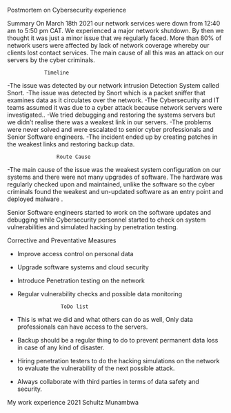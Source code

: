 Postmortem on Cybersecurity experience

Summary
On March 18th 2021 our network services were down from 12:40 am to 5:50 pm CAT. 
We experienced a major network shutdown. By then we thought it was just a minor issue that we regularly faced. 
More than 80% of network users were affected by lack of network coverage whereby our clients lost contact services. 
The main cause of all this was an attack on our servers by the  cyber criminals.			
				
                Timeline
-The issue was detected by our network intrusion Detection System called Snort.
-The issue was detected by Snort which is a packet sniffer that examines data as it circulates over the network.
-The Cybersecurity and IT teams assumed it was due to a cyber attack because network servers were investigated..
-We tried debugging and restoring the systems servers but we didn’t realise there was a weakest link in our servers.
-The problems were never solved and were escalated to senior cyber professionals and Senior Software engineers.
-The incident ended up by creating patches in the weakest links and restoring backup data.

					Route Cause
-The main cause of the issue was the weakest system configuration on our systems and there were not many upgrades of software. 
The hardware was regularly checked upon and maintained, unlike the software so the cyber criminals found the weakest and un-updated 
software as an entry point and deployed malware .

Senior Software engineers started to work on the software updates and debugging while Cybersecurity personnel 
started to check on system vulnerabilities and simulated hacking by penetration testing.

   Corrective and Preventative Measures

- Improve access control on personal data
- Upgrade software systems and cloud security
- Introduce Penetration testing on the network
- Regular vulnerability checks and possible data monitoring

					ToDo list
- This is what we did and what others can do as well, Only data professionals can have access to the servers.
- Backup should be a regular thing to do to prevent permanent data loss in case of any kind of disaster.
- Hiring penetration testers to do the hacking simulations on the network to evaluate the vulnerability of the next possible attack.
- Always collaborate with third parties in terms of data safety and security. 

					
My work experience 2021
Schultz Munambwa

